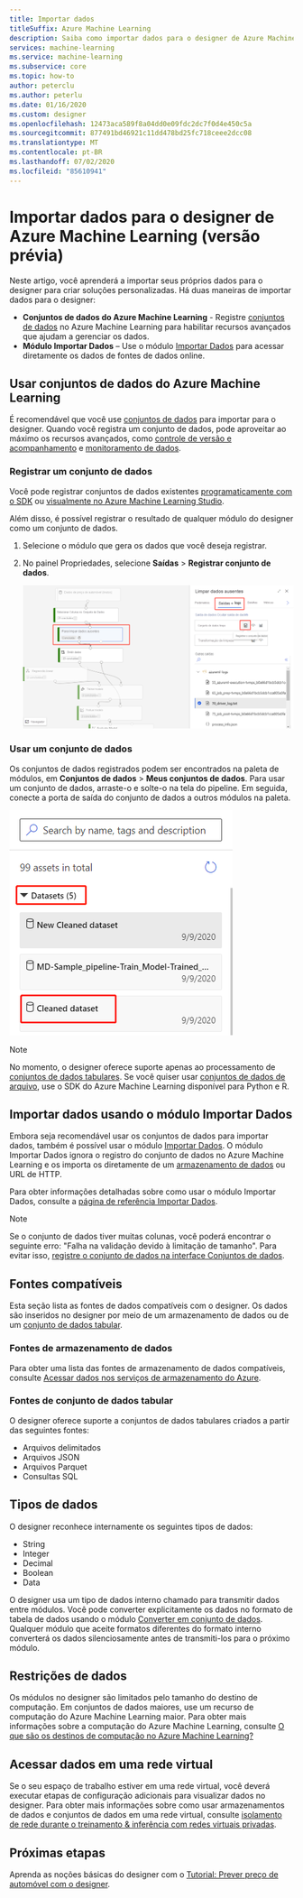 ```yaml
---
title: Importar dados
titleSuffix: Azure Machine Learning
description: Saiba como importar dados para o designer de Azure Machine Learning de várias fontes de dados.
services: machine-learning
ms.service: machine-learning
ms.subservice: core
ms.topic: how-to
author: peterclu
ms.author: peterlu
ms.date: 01/16/2020
ms.custom: designer
ms.openlocfilehash: 12473aca589f8a04dd0e09fdc2dc7f0d4e450c5a
ms.sourcegitcommit: 877491bd46921c11dd478bd25fc718ceee2dcc08
ms.translationtype: MT
ms.contentlocale: pt-BR
ms.lasthandoff: 07/02/2020
ms.locfileid: "85610941"
---
```

# <a name="import-data-into-azure-machine-learning-designer-preview"></a>Importar dados para o designer de Azure Machine Learning (versão prévia)

Neste artigo, você aprenderá a importar seus próprios dados para o designer para criar soluções personalizadas. Há duas maneiras de importar dados para o designer: 

* **Conjuntos de dados do Azure Machine Learning** - Registre [conjuntos de dados](concept-data.md#datasets) no Azure Machine Learning para habilitar recursos avançados que ajudam a gerenciar os dados.
* **Módulo Importar Dados** – Use o módulo [Importar Dados](algorithm-module-reference/import-data.md) para acessar diretamente os dados de fontes de dados online.

## <a name="use-azure-machine-learning-datasets"></a>Usar conjuntos de dados do Azure Machine Learning

É recomendável que você use [conjuntos de dados](concept-data.md#datasets) para importar para o designer. Quando você registra um conjunto de dados, pode aproveitar ao máximo os recursos avançados, como [controle de versão e acompanhamento](how-to-version-track-datasets.md) e [monitoramento de dados](how-to-monitor-datasets.md).

### <a name="register-a-dataset"></a>Registrar um conjunto de dados

Você pode registrar conjuntos de dados existentes [programaticamente com o SDK](how-to-create-register-datasets.md#use-the-sdk) ou [visualmente no Azure Machine Learning Studio](how-to-create-register-datasets.md#use-the-ui).

Além disso, é possível registrar o resultado de qualquer módulo do designer como um conjunto de dados.

1. Selecione o módulo que gera os dados que você deseja registrar.

1. No painel Propriedades, selecione **Saídas** > **Registrar conjunto de dados**.

    ![Captura de tela mostrando como navegar até a opção Registrar conjunto de dados](media/how-to-designer-import-data/register-dataset-designer.png)

### <a name="use-a-dataset"></a>Usar um conjunto de dados

Os conjuntos de dados registrados podem ser encontrados na paleta de módulos, em **Conjuntos de dados** > **Meus conjuntos de dados**. Para usar um conjunto de dados, arraste-o e solte-o na tela do pipeline. Em seguida, conecte a porta de saída do conjunto de dados a outros módulos na paleta.

![Captura de tela mostrando o local dos conjuntos de dados salvos na paleta do designer](media/how-to-designer-import-data/use-datasets-designer.png)


> [!NOTE]
> No momento, o designer oferece suporte apenas ao processamento de [conjuntos de dados tabulares](how-to-create-register-datasets.md#dataset-types). Se você quiser usar [conjuntos de dados de arquivo](how-to-create-register-datasets.md#dataset-types), use o SDK do Azure Machine Learning disponível para Python e R.

## <a name="import-data-using-the-import-data-module"></a>Importar dados usando o módulo Importar Dados

Embora seja recomendável usar os conjuntos de dados para importar dados, também é possível usar o módulo [Importar Dados](algorithm-module-reference/import-data.md). O módulo Importar Dados ignora o registro do conjunto de dados no Azure Machine Learning e os importa os diretamente de um [armazenamento de dados](concept-data.md#datastores) ou URL de HTTP.

Para obter informações detalhadas sobre como usar o módulo Importar Dados, consulte a [página de referência Importar Dados](algorithm-module-reference/import-data.md).

> [!NOTE]
> Se o conjunto de dados tiver muitas colunas, você poderá encontrar o seguinte erro: "Falha na validação devido à limitação de tamanho". Para evitar isso, [registre o conjunto de dados na interface Conjuntos de dados](how-to-create-register-datasets.md#use-the-ui).

## <a name="supported-sources"></a>Fontes compatíveis

Esta seção lista as fontes de dados compatíveis com o designer. Os dados são inseridos no designer por meio de um armazenamento de dados ou de um [conjunto de dados tabular](how-to-create-register-datasets.md#dataset-types).

### <a name="datastore-sources"></a>Fontes de armazenamento de dados
Para obter uma lista das fontes de armazenamento de dados compatíveis, consulte [Acessar dados nos serviços de armazenamento do Azure](how-to-access-data.md#supported-data-storage-service-types).

### <a name="tabular-dataset-sources"></a>Fontes de conjunto de dados tabular

O designer oferece suporte a conjuntos de dados tabulares criados a partir das seguintes fontes:
 * Arquivos delimitados
 * Arquivos JSON
 * Arquivos Parquet
 * Consultas SQL

## <a name="data-types"></a>Tipos de dados

O designer reconhece internamente os seguintes tipos de dados:

* String
* Integer
* Decimal
* Boolean
* Data

O designer usa um tipo de dados interno chamado para transmitir dados entre módulos. Você pode converter explicitamente os dados no formato de tabela de dados usando o módulo [Converter em conjunto de dados](algorithm-module-reference/convert-to-dataset.md). Qualquer módulo que aceite formatos diferentes do formato interno converterá os dados silenciosamente antes de transmiti-los para o próximo módulo.

## <a name="data-constraints"></a>Restrições de dados

Os módulos no designer são limitados pelo tamanho do destino de computação. Em conjuntos de dados maiores, use um recurso de computação do Azure Machine Learning maior. Para obter mais informações sobre a computação do Azure Machine Learning, consulte [O que são os destinos de computação no Azure Machine Learning?](concept-compute-target.md#azure-machine-learning-compute-managed)

## <a name="access-data-in-a-virtual-network"></a>Acessar dados em uma rede virtual

Se o seu espaço de trabalho estiver em uma rede virtual, você deverá executar etapas de configuração adicionais para visualizar dados no designer. Para obter mais informações sobre como usar armazenamentos de dados e conjuntos de dados em uma rede virtual, consulte [isolamento de rede durante o treinamento & inferência com redes virtuais privadas](how-to-enable-virtual-network.md#machine-learning-studio).

## <a name="next-steps"></a>Próximas etapas

Aprenda as noções básicas do designer com o [Tutorial: Prever preço de automóvel com o designer](tutorial-designer-automobile-price-train-score.md).
